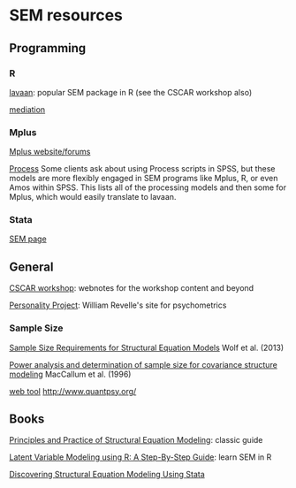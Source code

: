 # SEM resources



## Programming

### R

[lavaan](http://lavaan.ugent.be): popular SEM package in R (see the CSCAR workshop also)

[mediation](https://cran.r-project.org/web/packages/mediation/vignettes/mediation.pdf)


### Mplus

[Mplus website/forums](http://www.statmodel.com/cgi-bin/discus/discus.cgi?pg=topics)

[Process](http://offbeat.group.shef.ac.uk/FIO/mplusmedmod.htm) Some clients ask about using Process scripts in SPSS, but these models are more flexibly engaged in SEM programs like Mplus, R, or even Amos within SPSS. This lists all of the processing models and then some for Mplus, which would easily translate to lavaan.


### Stata

[SEM page](http://www.stata.com/features/structural-equation-modeling/)



## General

[CSCAR workshop](http://m-clark.github.io/docs/sem/): webnotes for the workshop content and beyond 

[Personality Project](http://www.personality-project.org/index.html): William Revelle's site for psychometrics


### Sample Size

[Sample Size Requirements for Structural Equation Models](http://www.ncbi.nlm.nih.gov/pmc/articles/PMC4334479/) Wolf et al. (2013)

[Power analysis and determination of sample size for covariance structure modeling](http://psycnet.apa.org/journals/met/1/2/130/) MacCallum et al. (1996)

[web tool](http://www.quantpsy.org/rmsea/rmsea.htm) http://www.quantpsy.org/



## Books

[Principles and Practice of Structural Equation Modeling](http://www.guilford.com/books/Principles-and-Practice-of-Structural-Equation-Modeling/Rex-Kline/9781462523344): classic guide

[Latent Variable Modeling using R: A Step-By-Step Guide](http://blogs.baylor.edu/rlatentvariable/): learn SEM in R

[Discovering Structural Equation Modeling Using Stata](http://www.stata.com/bookstore/discovering-structural-equation-modeling-using-stata/)
